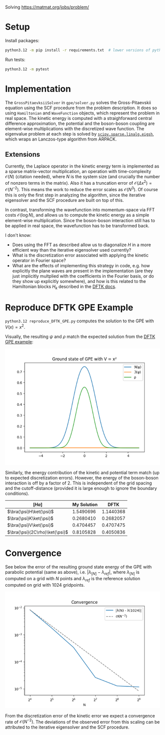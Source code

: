 Solving https://matmat.org/jobs/problem/

# Setup

Install packages:
``` sh
python3.12 -m pip install -r requirements.txt  # lower versions of python might work as well
```

Run tests:

``` sh
python3.12 -m pytest
```

# Implementation

The `GrossPitaevksiiSolver` in `gpe/solver.py` solves the Gross-Pitaevskii equation using the
SCF procedure from the problem description. It does so using `Hamiltonian` and `WaveFunction` objects,
which represent the problem in real space. The kinetic energy is computed with a straighforward central
difference approximation, the potential and the boson-boson coupling are element-wise multiplications with
the discretized wave function. The eigenvalue problem at each step is solved by
[`scipy.sparse.linalg.eigsh`](https://docs.scipy.org/doc/scipy/reference/generated/scipy.sparse.linalg.eigsh.html),
which wraps an Lanczos-type algorithm from ARPACK.

## Extensions

Currently, the Laplace operator in the kinetic energy term is implemented as a sparse matrix-vector
multiplication, an operation with time-complexity $\mathcal{O}(N)$ (citation needed), where $N$ is
the system size (and crucially the number of nonzero terms in the matrix). Also it has a truncation
error of $\mathcal{O}(\Delta x^2) = \mathcal{O}(N^{-2})$. This means the work to reduce the error scales
as $\mathcal{O}(N^3)$.
Of course this is only the first step in analyzing the algorithm, since the iterative eigensolver and the
SCF procedure are built on top of this.

In contrast, transforming the wavefunction into momentum-space via FFT costs $\mathcal{O}(\log N)$, and
allows us to compute the kinetic energy as a simple element-wise multiplication. Since
the boson-boson interaction still has to be applied in real space, the wavefunction has
to be transformed back.

I don't know:
- Does using the FFT as described allow us to diagonalize $H$ in a more efficient way than the iterative eigensolver used currently?
- What is the discretization error associated with applying the kinetic operator in Fourier space?
- What are the effects of implementing this strategy in code,
  e.g. how explicitly the plane waves are present in the implementation (are they just implicitly multplied
  with the coefficients in the Fourier basis, or do they show up explicitly somewhere), 
  and how is this related to the Hamiltonian blocks $H_k$ described in the
  [DFTK docs](https://docs.dftk.org/stable/guide/periodic_problems/#Discretization-and-plane-wave-basis-sets).

# Reproduce DFTK GPE Example

`python3.12 reproduce_DFTK_GPE.py` computes the solution to the GPE with $V(x) = x^2$.

Visually, the resulting $\psi$ and $\rho$ match the expected solution from the [DFTK GPE example](https://docs.dftk.org/stable/examples/gross_pitaevskii/):

![rho psi](figs/GPE_parabola.png "rho psi")

Similarly, the energy contribution of the kinetic and potential term match (up to expected
discretization errors). However, the energy of the boson-boson interaction is off by a factor of 2.
This is independent of the grid spacing and the cutoff-distance (provided it is large enough to ignore
the boundary conditions).

| $[Ha]$ | My Solution | DFTK |
|--|-------------|------|
| $\bra{\psi}H\ket{\psi}$ | 1.5490696  |  1.1440368  |
| $\bra{\psi}K\ket{\psi}$ | 0.2680410  |  0.2682057  |
| $\bra{\psi}V\ket{\psi}$ | 0.4704457  |  0.4707475  |
| $\bra{\psi}(2C\rho)\ket{\psi}$ | 0.8105828  | 0.4050836  |

# Convergence

See below the error of the resulting ground state energy of the GPE with parabolic potential (same as above), i.e. $|\lambda_{[N]} - \lambda_{ref}|$,
where $\lambda_{[N]}$ is computed on a grid with $N$ points and $\lambda_{ref}$
is the reference solution computed on grid with 1024 gridpoints.

![convergence plot](figs/convergence.png "convergence plot")

From the discretization error of the kinetic error we expect a convergence rate of $\mathcal{O}(N^{-2})$. The deviations of the observed error from this scaling can be attributed to the
iterative eigensolver and the SCF procedure.
